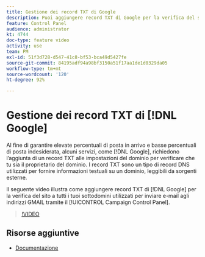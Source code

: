 ```yaml
---
title: Gestione dei record TXT di Google
description: Puoi aggiungere record TXT di Google per la verifica del sito a tutti i tuoi sottodomini utilizzati per inviare e-mail agli indirizzi GMAIL tramite il Pannello di controllo Campaign.
feature: Control Panel
audience: administrator
kt: 4744
doc-type: feature video
activity: use
team: PM
exl-id: 51f3d728-d547-41c8-bf53-bca49d5427fe
source-git-commit: 84195adf94a98bf3150a51f17aa1de1d0329da05
workflow-type: tm+mt
source-wordcount: '120'
ht-degree: 92%

---
```


# Gestione dei record TXT di [!DNL Google]

Al fine di garantire elevate percentuali di posta in arrivo e basse percentuali di posta indesiderata, alcuni servizi, come [!DNL Google], richiedono l’aggiunta di un record TXT alle impostazioni del dominio per verificare che tu sia il proprietario del dominio. I record TXT sono un tipo di record DNS utilizzati per fornire informazioni testuali su un dominio, leggibili da sorgenti esterne.

Il seguente video illustra come aggiungere record TXT di [!DNL Google] per la verifica del sito a tutti i tuoi sottodomini utilizzati per inviare e-mail agli indirizzi GMAIL tramite il [!UICONTROL Campaign Control Panel].

>[!VIDEO](https://video.tv.adobe.com/v/32369?quality=12)

## Risorse aggiuntive

* [Documentazione](https://experienceleague.adobe.com/docs/control-panel/using/subdomains-and-certificates/managing-txt-records.html?lang=en)
